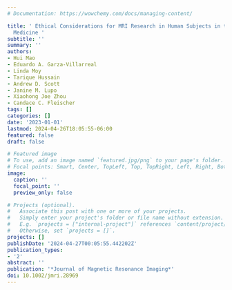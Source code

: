 ```yaml
---
# Documentation: https://wowchemy.com/docs/managing-content/

title: ' Ethical Considerations for MRI Research in Human Subjects in the Era of Precision
  Medicine '
subtitle: ''
summary: ''
authors:
- Hui Mao
- Eduardo A. Garza-Villarreal
- Linda Moy
- Tarique Hussain
- Andrew D. Scott
- Janine M. Lupo
- Xiaohong Joe Zhou
- Candace C. Fleischer
tags: []
categories: []
date: '2023-01-01'
lastmod: 2024-04-26T18:05:55-06:00
featured: false
draft: false

# Featured image
# To use, add an image named `featured.jpg/png` to your page's folder.
# Focal points: Smart, Center, TopLeft, Top, TopRight, Left, Right, BottomLeft, Bottom, BottomRight.
image:
  caption: ''
  focal_point: ''
  preview_only: false

# Projects (optional).
#   Associate this post with one or more of your projects.
#   Simply enter your project's folder or file name without extension.
#   E.g. `projects = ["internal-project"]` references `content/project/deep-learning/index.md`.
#   Otherwise, set `projects = []`.
projects: []
publishDate: '2024-04-27T00:05:55.442202Z'
publication_types:
- '2'
abstract: ''
publication: '*Journal of Magnetic Resonance Imaging*'
doi: 10.1002/jmri.28969
---
```

